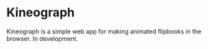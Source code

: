 # Kineograph

Kineograph is a simple web app for making animated flipbooks in the browser. In development.